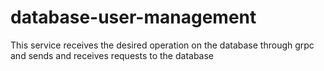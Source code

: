 # database-user-management
This service receives the desired operation on the database through grpc and sends and receives requests to the database
